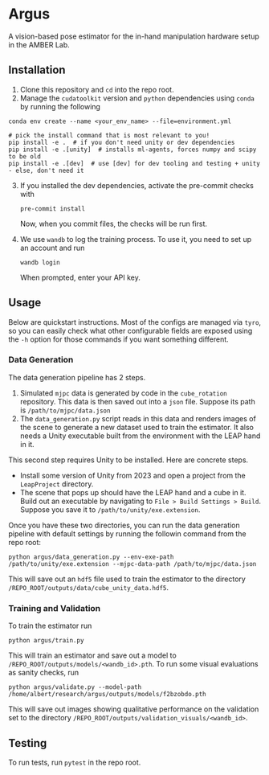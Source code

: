 # Argus
A vision-based pose estimator for the in-hand manipulation hardware setup in the AMBER Lab.

## Installation

1. Clone this repository and `cd` into the repo root.
2. Manage the `cudatoolkit` version and `python` dependencies using `conda` by running the following
```
conda env create --name <your_env_name> --file=environment.yml

# pick the install command that is most relevant to you!
pip install -e .  # if you don't need unity or dev dependencies
pip install -e .[unity]  # installs ml-agents, forces numpy and scipy to be old
pip install -e .[dev]  # use [dev] for dev tooling and testing + unity - else, don't need it
```
3. If you installed the dev dependencies, activate the pre-commit checks with
    ```
    pre-commit install
    ```
    Now, when you commit files, the checks will be run first.

4. We use `wandb` to log the training process. To use it, you need to set up an account and run
    ```
    wandb login
    ```
    When prompted, enter your API key.

## Usage

Below are quickstart instructions. Most of the configs are managed via `tyro`, so you can easily check what other configurable fields are exposed using the `-h` option for those commands if you want something different.

### Data Generation

The data generation pipeline has 2 steps.

1. Simulated `mjpc` data is generated by code in the `cube_rotation` repository. This data is then saved out into a `json` file. Suppose its path is `/path/to/mjpc/data.json`
2. The `data_generation.py` script reads in this data and renders images of the scene to generate a new dataset used to train the estimator. It also needs a Unity executable built from the environment with the LEAP hand in it.

This second step requires Unity to be installed. Here are concrete steps.

* Install some version of Unity from 2023 and open a project from the `LeapProject` directory.
* The scene that pops up should have the LEAP hand and a cube in it. Build out an executable by navigating to `File > Build Settings > Build`. Suppose you save it to `/path/to/unity/exe.extension`.

Once you have these two directories, you can run the data generation pipeline with default settings by running the followin command from the repo root:
```
python argus/data_generation.py --env-exe-path /path/to/unity/exe.extension --mjpc-data-path /path/to/mjpc/data.json
```
This will save out an `hdf5` file used to train the estimator to the directory `/REPO_ROOT/outputs/data/cube_unity_data.hdf5`.

### Training and Validation

To train the estimator run
```
python argus/train.py
```
This will train an estimator and save out a model to `/REPO_ROOT/outputs/models/<wandb_id>.pth`. To run some visual evaluations as sanity checks, run
```
python argus/validate.py --model-path /home/albert/research/argus/outputs/models/f2bzobdo.pth
```
This will save out images showing qualitative performance on the validation set to the directory `/REPO_ROOT/outputs/validation_visuals/<wandb_id>`.


## Testing

To run tests, run `pytest` in the repo root.
